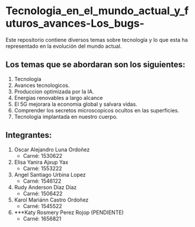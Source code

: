 # Tecnologia_en_el_mundo_actual_y_futuros_avances-Los_bugs-
 Este repositorio contiene diversos temas sobre tecnología y lo que esta ha representado en la evolución del mundo actual.

## Los temas que se abordaran son los siguientes:
1. Tecnologia
2. Avances tecnologicos.
3. Produccion optimizada por la IA.
4. Energias renovables a largo alcance
5. El 5G mejorara la economia global y salvara vidas.
6. Comprender los secretos microscopicos ocultos en las superficies.
7. Tecnologia implantada en nuestro cuerpo.

## Integrantes:
1. Oscar Alejandro Luna Ordoñez
    - Carné: 1530622
2. Elisa Yanira Ajxup Yax 
    - Carné: 1553222
3. Angel Santiago Urbina Lopez 
    - Carné: 1546122
4. Rudy Anderson Díaz Díaz 
    - Carné: 1506422
5. Karol Mariánn Castro Ordoñez 
    - Carné: 1545522
6. ***Katy Rosmery Perez Rojop (PENDIENTE)
    - Carné: 1656821

